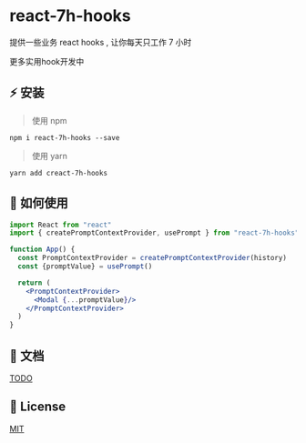# react-7h-hooks

 提供一些业务 react hooks , 让你每天只工作 7 小时

 更多实用hook开发中

 ## :zap: 安装

> 使用 npm
```
npm i react-7h-hooks --save
```

> 使用 yarn
```
yarn add creact-7h-hooks
```

## :book: 如何使用

```jsx
import React from "react"
import { createPromptContextProvider, usePrompt } from "react-7h-hooks"

function App() {
  const PromptContextProvider = createPromptContextProvider(history)
  const {promptValue} = usePrompt()

  return (
    <PromptContextProvider>
      <Modal {...promptValue}/>
    </PromptContextProvider>
  )
}
```

## :metal: 文档

[TODO](https://cuke-ui.github.io/cuke-ui/)

## :page_facing_up: License

[MIT](https://github.com/lijinke666/react-7h-hooks/blob/master/LICENSE)
